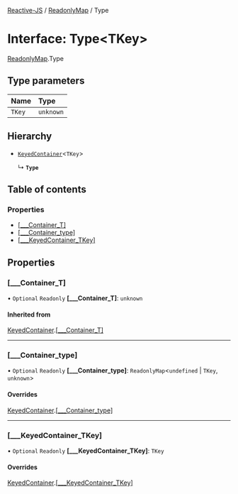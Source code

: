 [Reactive-JS](../README.md) / [ReadonlyMap](../modules/ReadonlyMap.md) / Type

# Interface: Type<TKey\>

[ReadonlyMap](../modules/ReadonlyMap.md).Type

## Type parameters

| Name | Type |
| :------ | :------ |
| `TKey` | `unknown` |

## Hierarchy

- [`KeyedContainer`](types.KeyedContainer.md)<`TKey`\>

  ↳ **`Type`**

## Table of contents

### Properties

- [[\_\_\_Container\_T]](ReadonlyMap.Type.md#[___container_t])
- [[\_\_\_Container\_type]](ReadonlyMap.Type.md#[___container_type])
- [[\_\_\_KeyedContainer\_TKey]](ReadonlyMap.Type.md#[___keyedcontainer_tkey])

## Properties

### [\_\_\_Container\_T]

• `Optional` `Readonly` **[\_\_\_Container\_T]**: `unknown`

#### Inherited from

[KeyedContainer](types.KeyedContainer.md).[[___Container_T]](types.KeyedContainer.md#[___container_t])

___

### [\_\_\_Container\_type]

• `Optional` `Readonly` **[\_\_\_Container\_type]**: `ReadonlyMap`<`undefined` \| `TKey`, `unknown`\>

#### Overrides

[KeyedContainer](types.KeyedContainer.md).[[___Container_type]](types.KeyedContainer.md#[___container_type])

___

### [\_\_\_KeyedContainer\_TKey]

• `Optional` `Readonly` **[\_\_\_KeyedContainer\_TKey]**: `TKey`

#### Overrides

[KeyedContainer](types.KeyedContainer.md).[[___KeyedContainer_TKey]](types.KeyedContainer.md#[___keyedcontainer_tkey])
